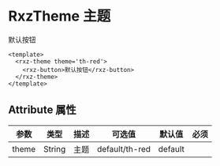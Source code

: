# RxzTheme 主题

<rxz-theme theme="th-red">
  <rxz-button type="primary">默认按钮</rxz-button>
</rxz-theme>

``` vue
<template>
  <rxz-theme theme='th-red'>
    <rxz-button>默认按钮</rxz-button>
  </rxz-theme>
</template>
```

## Attribute 属性

| 参数    | 类型    | 描述           | 可选值     | 默认值     | 必须 |
| ------- | ------- | -------------- | ---------- | ---------- | ---- |
| theme    | String  | 主题       | default/th-red         | default    |      |

